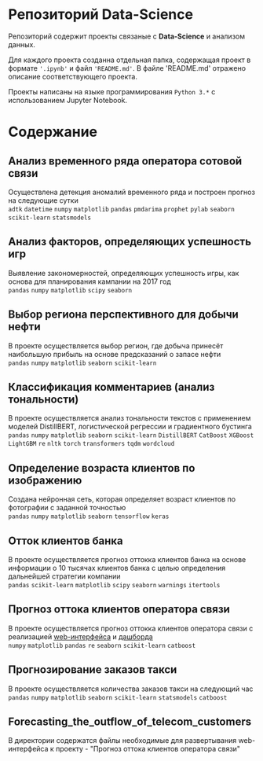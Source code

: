 # Репозиторий Data-Science

Репозиторий содержит проекты связаные с **Data-Science** и анализом данных. 

Для каждого проекта созданна отдельная папка, содержащая проект в формате `'.ipynb'` и файл `'README.md'`. В файле 'README.md' отражено описание соответствующего проекта.  

Проекты написаны на языке программирования `Python 3.*` с использованием Jupyter Notebook.

# Содержание

## Анализ временного ряда оператора сотовой связи

Осуществлена детекция аномалий временного ряда и построен прогноз на следующие сутки
<br>`adtk` `datetime` `numpy` `matplotlib` `pandas` `pmdarima` `prophet` `pylab` `seaborn` `scikit-learn` `statsmodels`

## Анализ факторов, определяющих успешность игр

Выявление закономерностей, определяющих успешность игры, как основа для планирования кампании на 2017 год
<br>`pandas` `numpy` `matplotlib` `scipy` `seaborn` 

## Выбор региона перспективного для добычи нефти

В проекте осуществляется выбор регион, где добыча принесёт наибольшую прибыль на основе предсказаний о запасе нефти
<br>`pandas` `numpy` `matplotlib` `seaborn` `scikit-learn`

## Классификация комментариев (анализ тональности)

В проекте осуществляется анализ тональности текстов с применением моделей DistillBERT, логистической регрессии и градиентного бустинга
<br>`pandas` `numpy` `matplotlib` `seaborn` `scikit-learn` `DistillBERT` `CatBoost` `XGBoost` `LightGBM` `re` `nltk` `torch` `transformers` `tqdm` `wordcloud` 

## Определение возраста клиентов по изображению

Создана нейронная сеть, которая определяет возраст клиентов по фотографии с заданной точностью
<br>`pandas` `numpy` `matplotlib` `seaborn` `tensorflow` `keras`

## Отток клиентов банка

В проекте осуществляется прогноз оттокка клиентов банка на основе информации о 10 тысячах клиентов банка с целью определения дальнейшей стратегии компании
<br>`pandas` `scikit-learn` `matplotlib` `scipy` `seaborn` `warnings` `itertools`

## Прогноз оттока клиентов оператора связи

В проекте осуществляется прогноз оттокка клиентов оператора связи с реализацией [web-интерфейса](https://forecasting-the-outflow-of-telecom-customersclient-flo-7wjae1.streamlitapp.com/) и [дашборда](https://public.tableau.com/app/profile/danil2407/viz/2_16630961409680/sheet6?publish=yes)
<br>`numpy` `matplotlib` `pandas` `re` `seaborn` `scikit-learn` `catboost`

## Прогнозирование заказов такси

В проекте осуществляется количества заказов такси на следующий час
<br>`pandas` `numpy` `matplotlib` `seaborn` `scikit-learn` `statsmodels` `catboost`

## Forecasting_the_outflow_of_telecom_customers

В директории содержатся файлы необходимые для развертывания web-интерфейса к проекту - "Прогноз оттока клиентов оператора связи"